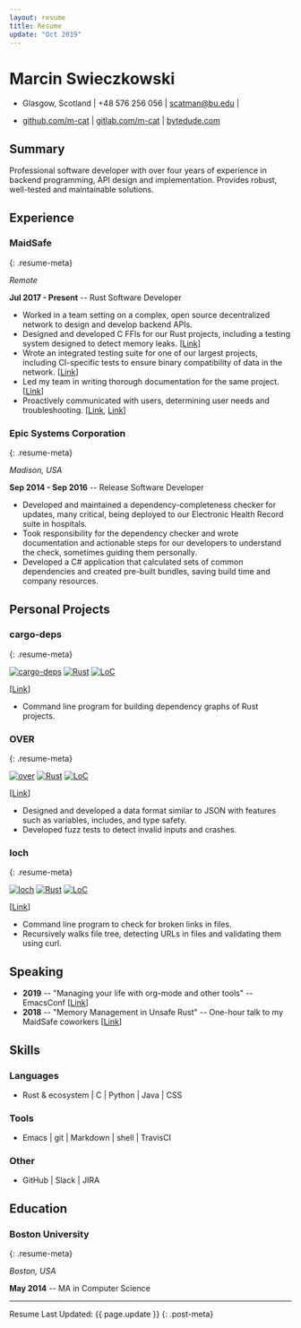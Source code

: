 ```yaml
---
layout: resume
title: Resume
update: "Oct 2019"
---
```


# Marcin Swieczkowski

- Glasgow, Scotland \| +48 576 256 056 \| [scatman@bu.edu](mailto:scatman@bu.edu) |

- [github.com/m-cat](https://github.com/m-cat) \| [gitlab.com/m-cat](https://gitlab.com/m-cat) \| [bytedude.com](https://bytedude.com)

## Summary

Professional software developer with over four years of experience in backend programming, API design and implementation. Provides robust, well-tested and maintainable solutions.

## Experience

### MaidSafe
{: .resume-meta}

*Remote*

**Jul 2017 - Present** -- Rust Software Developer

- Worked in a team setting on a complex, open source decentralized network to design and develop backend APIs.
- Designed and developed C FFIs for our Rust projects, including a testing system designed to detect memory leaks. [[Link](https://github.com/m-cat/safe_client_libs-wiki/blob/master/FFI-overview.md)]
- Wrote an integrated testing suite for one of our largest projects, including CI-specific tests to ensure binary compatibility of data in the network. [[Link](https://github.com/m-cat/safe_client_libs-wiki/blob/master/Binary-compatibility-tests.md)]
- Led my team in writing thorough documentation for the same project. [[Link](https://github.com/m-cat/safe_client_libs-wiki)]
- Proactively communicated with users, determining user needs and troubleshooting. [[Link](https://safenetforum.org/u/marcin/summary), [Link](https://forum.safedev.org/u/marcin/summary)]

### Epic Systems Corporation
{: .resume-meta}

*Madison, USA*

**Sep 2014 - Sep 2016** -- Release Software Developer

- Developed and maintained a dependency-completeness checker for updates, many critical, being deployed to our Electronic Health Record suite in hospitals.
- Took responsibility for the dependency checker and wrote documentation and actionable steps for our developers to understand the check, sometimes guiding them personally.
- Developed a C# application that calculated sets of common dependencies and created pre-built bundles, saving build time and company resources.

## Personal Projects

### cargo-deps
{: .resume-meta}

[![cargo-deps](https://img.shields.io/github/stars/m-cat/cargo-deps.svg)](https://github.com/m-cat/cargo-deps) [![Rust](https://img.shields.io/badge/language-rust-orange.svg)](https://www.rust-lang.org/) [![LoC](https://tokei.rs/b1/github/m-cat/cargo-deps)](https://github.com/m-cat/cargo-deps)

[[Link](https://github.com/m-cat/cargo-deps)]

- Command line program for building dependency graphs of Rust projects.

### OVER
{: .resume-meta}

[![over](https://img.shields.io/github/stars/m-cat/over.svg)](https://github.com/m-cat/over) [![Rust](https://img.shields.io/badge/language-rust-orange.svg)](https://www.rust-lang.org/) [![LoC](https://tokei.rs/b1/github/m-cat/over)](https://github.com/m-cat/over)

[[Link](https://github.com/m-cat/over)]

- Designed and developed a data format similar to JSON with features such as variables, includes, and type safety.
- Developed fuzz tests to detect invalid inputs and crashes.

### loch
{: .resume-meta}

[![loch](https://img.shields.io/github/stars/m-cat/loch.svg)](https://github.com/m-cat/loch) [![Rust](https://img.shields.io/badge/language-rust-orange.svg)](https://www.rust-lang.org/) [![LoC](https://tokei.rs/b1/github/m-cat/loch)](https://github.com/m-cat/loch)

[[Link](https://github.com/m-cat/loch)]

- Command line program to check for broken links in files.
- Recursively walks file tree, detecting URLs in files and validating them using curl.

## Speaking

- **2019** -- "Managing your life with org-mode and other tools" -- EmacsConf [[Link](https://emacsconf.org/2019/schedule)]
- **2018** -- "Memory Management in Unsafe Rust" -- One-hour talk to my MaidSafe coworkers [[Link](https://github.com/m-cat/unsafe-rust)]

## Skills

### Languages

- Rust & ecosystem \| C \| Python \| Java \| CSS

### Tools

- Emacs \| git \| Markdown \| shell \| TravisCI

### Other

- GitHub \| Slack \| JIRA

## Education

### Boston University
{: .resume-meta}

*Boston, USA*

**May 2014** -- MA in Computer Science

---

Resume Last Updated: {{ page.update }}
{: .post-meta}
